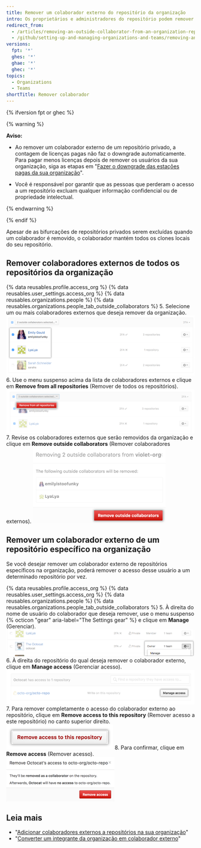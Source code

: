 ```yaml
---
title: Remover um colaborador externo do repositório da organização
intro: Os proprietários e administradores do repositório podem remover o acesso de um colaborador externo a um repositório.
redirect_from:
  - /articles/removing-an-outside-collaborator-from-an-organization-repository
  - /github/setting-up-and-managing-organizations-and-teams/removing-an-outside-collaborator-from-an-organization-repository
versions:
  fpt: '*'
  ghes: '*'
  ghae: '*'
  ghec: '*'
topics:
  - Organizations
  - Teams
shortTitle: Remover colaborador
---
```


{% ifversion fpt or ghec %}

{% warning %}

**Aviso:**
- Ao remover um colaborador externo de um repositório privado, a contagem de licenças pagas não faz o downgrade automaticamente. Para pagar menos licenças depois de remover os usuários da sua organização, siga as etapas em "[Fazer o downgrade das estações pagas da sua organização](/articles/downgrading-your-organization-s-paid-seats)".

- Você é responsável por garantir que as pessoas que perderam o acesso a um repositório excluam qualquer informação confidencial ou de propriedade intelectual.

{% endwarning %}

{% endif %}

Apesar de as bifurcações de repositórios privados serem excluídas quando um colaborador é removido, o colaborador mantém todos os clones locais do seu repositório.

## Remover colaboradores externos de todos os repositórios da organização

{% data reusables.profile.access_org %}
{% data reusables.user_settings.access_org %}
{% data reusables.organizations.people %}
{% data reusables.organizations.people_tab_outside_collaborators %}
5. Selecione um ou mais colaboradores externos que deseja remover da organização. ![Lista de colaboradores externos com dois colaboradores selecionados](/assets/images/help/teams/list-of-outside-collaborators-selected-bulk.png)
6. Use o menu suspenso acima da lista de colaboradores externos e clique em **Remove from all repositories** (Remover de todos os repositórios). ![Menu suspenso com opção para remover colaboradores externos ](/assets/images/help/teams/user-bulk-management-options-for-outside-collaborators.png)
7. Revise os colaboradores externos que serão removidos da organização e clique em **Remove outside collaborators** (Remover colaboradores externos). ![Lista de colaboradores externos que serão removidos e botão Remove outside collaborators (Remover colaboradores externos)](/assets/images/help/teams/confirm-remove-outside-collaborators-bulk.png)

## Remover um colaborador externo de um repositório específico na organização

Se você desejar remover um colaborador externo de repositórios específicos na organização, poderá remover o acesso desse usuário a um determinado repositório por vez.

{% data reusables.profile.access_org %}
{% data reusables.user_settings.access_org %}
{% data reusables.organizations.people %}
{% data reusables.organizations.people_tab_outside_collaborators %}
5. À direita do nome de usuário do colaborador que deseja remover, use o menu suspenso {% octicon "gear" aria-label="The Settings gear" %} e clique em **Manage** (Gerenciar). ![Botão Manage access (Gerenciar acesso)](/assets/images/help/organizations/member-manage-access.png)
6. À direita do repositório do qual deseja remover o colaborador externo, clique em **Manage access** (Gerenciar acesso). ![Selecione o botão Manage access (Gerenciar acesso) ao lado do repositório ao qual o colaborador externo tem acesso](/assets/images/help/organizations/second-manage-access-selection-for-collaborator.png)
7. Para remover completamente o acesso do colaborador externo ao repositório, clique em **Remove access to this repository** (Remover acesso a este repositório) no canto superior direito. ![Botão Remove access to this repository (Remover acesso a este repositório)](/assets/images/help/organizations/remove-access-to-this-repository.png)
8. Para confirmar, clique em **Remove access** (Remover acesso). ![Confirme o colaborador externo que será removido do repositório](/assets/images/help/teams/confirm-remove-outside-collaborator-from-a-repository.png)

## Leia mais

- "[Adicionar colaboradores externos a repositórios na sua organização](/articles/adding-outside-collaborators-to-repositories-in-your-organization)"
- "[Converter um integrante da organização em colaborador externo](/articles/converting-an-organization-member-to-an-outside-collaborator)"
